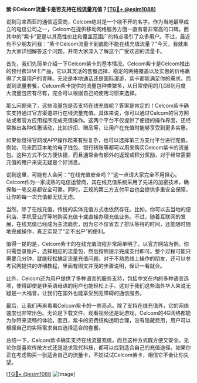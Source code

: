 **紫卡Celcom流量卡是否支持在线流量充值？[[TG💪+ @esim1088](https://t.me/s/esim1088)]**

说到马来西亚的通信运营商，Celcom绝对是一个绕不开的名字。作为当地最早成立的电信公司之一，Celcom在提供移动网络服务方面一直有着非常高的口碑。而其中的“紫卡”更是以其高性价比和覆盖范围广的特点吸引了众多用户。不过，最近有不少朋友问我：“紫卡Celcom流量卡到底能不能在线充值流量？”今天，我就来为大家详细解答这个问题，并带大家深入了解这个广受欢迎的流量卡。

首先，我们先简单介绍一下Celcom紫卡的基本情况。Celcom紫卡是Celcom推出的预付费SIM卡产品，它以其灵活的套餐选择、稳定的网络覆盖以及实惠的价格赢得了大量用户的青睐。无论是本地通话还是国际漫游，紫卡都能满足你的需求。而说到流量套餐，Celcom紫卡提供的流量包种类繁多，从日常使用的几GB到月度大流量包应有尽有，完全可以根据自己的使用习惯来选择。

那么问题来了，这些流量包是否支持在线充值呢？答案是肯定的！Celcom紫卡确实支持通过官方渠道进行在线流量充值。具体来说，你可以通过Celcom的官方网站或者官方应用程序完成充值操作。这两个平台不仅提供了便捷的操作界面，还经常推出各种优惠活动，比如折扣、赠品等，让用户在充值时能够享受到更多实惠。

如果你觉得官网或APP操作起来有些复杂，也可以选择第三方支付平台进行充值。例如，马来西亚本地的电子钱包、银行转账等都可以用来购买Celcom紫卡的流量包。这种方式不仅方便快捷，而且通常会有额外的返现或积分奖励，对于经常需要充值的用户来说无疑是个好消息。

说到这里，可能有人会问：“在线充值安全吗？”这一点请大家完全不用担心。Celcom作为一家成熟的电信运营商，其在线充值系统采用了先进的加密技术，确保每一笔交易都安全可靠。同时，正规的第三方支付平台也会提供多重安全保障，让你的每一次充值都无忧无虑。

当然，除了在线充值，传统的实体充值方式也依然存在。比如，你可以去当地的便利店、手机营业厅等地购买充值卡或直接办理充值业务。不过，随着互联网的发展，在线充值已经成为主流趋势，因为它不仅省去了排队等待的时间，还能随时随地完成操作，真正实现了“足不出户”的便利。

值得一提的是，Celcom紫卡的在线充值流程非常简单明了。以官方网站为例，你只需登录账户，选择相应的流量包，然后按照提示完成支付即可。整个过程可能只需要几分钟，就能轻松搞定流量充值问题。对于不熟悉线上操作的朋友，还可以参考官网提供的详细教程，里面有图文并茂的步骤说明，保证一看就会。

此外，Celcom还为用户提供了多种语言的服务支持，包括中文在内的多种语言选项，使得即使是非英语母语的用户也能轻松上手。这对于我们这些海外华人来说无疑是一大福音，让我们在国外也能享受到无障碍的通信服务。

最后，让我们再来看看Celcom紫卡的一些亮点。除了支持在线充值外，它的网络速度也非常出色。无论是下载文件、观看视频还是玩游戏，Celcom的4G网络都能为你带来流畅的体验。而且，紫卡的资费结构透明合理，没有隐藏费用，用户可以根据自己的实际需求自由选择适合的套餐。

总结一下，Celcom紫卡确实支持在线流量充值，而且这种方式既方便又安全。无论你是喜欢传统方式还是追求现代科技，都可以找到适合自己的充值途径。如果你正在考虑购买一张适合自己的流量卡，不妨试试Celcom紫卡，相信它不会让你失望。

[[TG💪+ @esim1088](https://t.me/s/esim1088) ![Image](https://i.postimg.cc/4NQfJmqS/Snipaste-2025-05-13-00-14-12.png)]